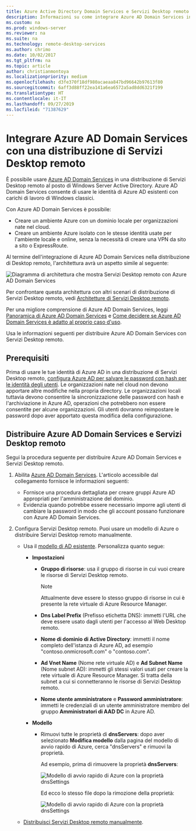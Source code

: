 ```yaml
---
title: Azure Active Directory Domain Services e Servizi Desktop remoto
description: Informazioni su come integrare Azure AD Domain Services in una distribuzione di Servizi Desktop remoto.
ms.custom: na
ms.prod: windows-server
ms.reviewer: na
ms.suite: na
ms.technology: remote-desktop-services
ms.author: chrimo
ms.date: 10/02/2017
ms.tgt_pltfrm: na
ms.topic: article
author: christianmontoya
ms.localizationpriority: medium
ms.openlocfilehash: d3fe370f18df980acaeaa847bd96642b97613f80
ms.sourcegitcommit: 6aff3d88ff22ea141a6ea6572a5ad8dd6321f199
ms.translationtype: HT
ms.contentlocale: it-IT
ms.lasthandoff: 09/27/2019
ms.locfileid: "71387629"
---
```

# <a name="integrate-azure-ad-domain-services-with-your-rds-deployment"></a>Integrare Azure AD Domain Services con una distribuzione di Servizi Desktop remoto

È possibile usare [Azure AD Domain Services](/azure/active-directory-domain-services/active-directory-ds-overview) in una distribuzione di Servizi Desktop remoto al posto di Windows Server Active Directory. Azure AD Domain Services consente di usare le identità di Azure AD esistenti con carichi di lavoro di Windows classici.

Con Azure AD Domain Services è possibile: 
- Creare un ambiente Azure con un dominio locale per organizzazioni nate nel cloud. 
- Creare un ambiente Azure isolato con le stesse identità usate per l'ambiente locale e online, senza la necessità di creare una VPN da sito a sito o ExpressRoute. 

Al termine dell'integrazione di Azure AD Domain Services nella distribuzione di Desktop remoto, l'architettura avrà un aspetto simile al seguente:

![Diagramma di architettura che mostra Servizi Desktop remoto con Azure AD Domain Services](media/aadds-rds.png)

Per confrontare questa architettura con altri scenari di distribuzione di Servizi Desktop remoto, vedi [Architetture di Servizi Desktop remoto](desktop-hosting-logical-architecture.md).

Per una migliore comprensione di Azure AD Domain Services, leggi [Panoramica di Azure AD Domain Services](/azure/active-directory-domain-services/active-directory-ds-overview) e [Come decidere se Azure AD Domain Services è adatto al proprio caso d'uso](/azure/active-directory-domain-services/active-directory-ds-comparison).

Usa le informazioni seguenti per distribuire Azure AD Domain Services con Servizi Desktop remoto.

## <a name="prerequisites"></a>Prerequisiti

Prima di usare le tue identità di Azure AD in una distribuzione di Servizi Desktop remoto, [configura Azure AD per salvare le password con hash per le identità degli utenti](/azure/active-directory-domain-services/active-directory-ds-getting-started-password-sync). Le organizzazioni nate nel cloud non devono apportare altre modifiche nella propria directory. Le organizzazioni locali tuttavia devono consentire la sincronizzazione delle password con hash e l'archiviazione in Azure AD, operazioni che potrebbero non essere consentite per alcune organizzazioni. Gli utenti dovranno reimpostare le password dopo aver apportato questa modifica della configurazione.

## <a name="deploy-azure-ad-ds-and-rds"></a>Distribuire Azure AD Domain Services e Servizi Desktop remoto 
Segui la procedura seguente per distribuire Azure AD Domain Services e Servizi Desktop remoto.

1. Abilita [Azure AD Domain Services](/azure/active-directory-domain-services/active-directory-ds-getting-started). L'articolo accessibile dal collegamento fornisce le informazioni seguenti:
   - Fornisce una procedura dettagliata per creare gruppi Azure AD appropriati per l'amministrazione del dominio.
   - Evidenzia quando potrebbe essere necessario imporre agli utenti di cambiare la password in modo che gli account possano funzionare con Azure AD Domain Services.
   
2. Configura Servizi Desktop remoto. Puoi usare un modello di Azure o distribuire Servizi Desktop remoto manualmente.
   - Usa il [modello di AD esistente](https://azure.microsoft.com/resources/templates/rds-deployment-existing-ad/). Personalizza quanto segue:
   
     - **Impostazioni**
       - **Gruppo di risorse**: usa il gruppo di risorse in cui vuoi creare le risorse di Servizi Desktop remoto.
         > [!NOTE] 
         > Attualmente deve essere lo stesso gruppo di risorse in cui è presente la rete virtuale di Azure Resource Manager.

       - **Dns Label Prefix** (Prefisso etichetta DNS): immetti l'URL che deve essere usato dagli utenti per l'accesso al Web Desktop remoto.
       - **Nome di dominio di Active Directory**: immetti il nome completo dell'istanza di Azure AD, ad esempio "contoso.onmicrosoft.com" o "contoso.com".
       - **Ad Vnet Name** (Nome rete virtuale AD) e **Ad Subnet Name** (Nome subnet AD): immetti gli stessi valori usati per creare la rete virtuale di Azure Resource Manager. Si tratta della subnet a cui si connetteranno le risorse di Servizi Desktop remoto.
       - **Nome utente amministratore** e **Password amministratore**: immetti le credenziali di un utente amministratore membro del gruppo **Amministratori di AAD DC** in Azure AD.
   
     - **Modello**
        - Rimuovi tutte le proprietà di **dnsServers**: dopo aver selezionato **Modifica modello** dalla pagina del modello di avvio rapido di Azure, cerca "dnsServers" e rimuovi la proprietà. 

           Ad esempio, prima di rimuovere la proprietà **dnsServers**:
      
           ![Modello di avvio rapido di Azure con la proprietà dnsSettings](media/rds-remove-dnssettings-before.png)

           Ed ecco lo stesso file dopo la rimozione della proprietà:

           ![Modello di avvio rapido di Azure con la proprietà dnsSettings](media/rds-remove-dnssettings-after.png)
   
   - [Distribuisci Servizi Desktop remoto manualmente](rds-deploy-infrastructure.md). 

